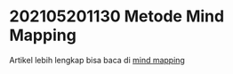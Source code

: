 # 202105201130 Metode Mind Mapping #



Artikel lebih lengkap bisa baca di [mind mapping](https://id.wikipedia.org/wiki/Pemetaan_pikiran)
